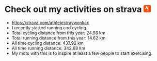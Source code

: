 # Check out my activities on strava ![logo](https://github.com/raywonkari/raywonkari/blob/master/logo/strava.png)
* https://strava.com/athletes/raywonkari
* I recently started running and cycling.
* Total cycling distance from this year: 24.98 km
* Total running distance from this year: 14.62 km
* All time cycling distance: 437.92 km
* All time running distance: 342.88 km
* My moto with this is to inspire at least a few people to start exercising.
